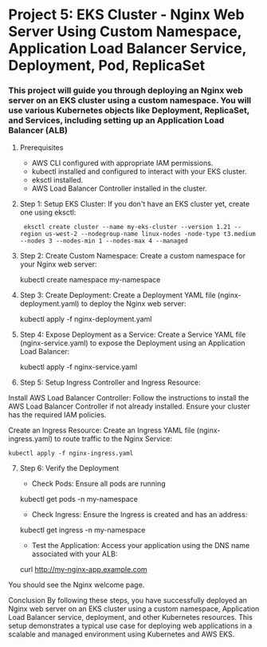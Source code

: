 
# Project 5: EKS Cluster - Nginx Web Server Using Custom Namespace, Application Load Balancer Service, Deployment, Pod, ReplicaSet
### This project will guide you through deploying an Nginx web server on an EKS cluster using a custom namespace. You will use various Kubernetes objects like Deployment, ReplicaSet, and Services, including setting up an Application Load Balancer (ALB)

1. Prerequisites
    - AWS CLI configured with appropriate IAM permissions.
    - kubectl installed and configured to interact with your EKS cluster.
    - eksctl installed.
    - AWS Load Balancer Controller installed in the cluster.

2. Step 1: Setup EKS Cluster: If you don't have an EKS cluster yet, create one using eksctl:
    
        eksctl create cluster --name my-eks-cluster --version 1.21 --region us-west-2 --nodegroup-name linux-nodes -node-type t3.medium --nodes 3 --nodes-min 1 --nodes-max 4 --managed

3. Step 2: Create Custom Namespace: Create a custom namespace for your Nginx web server:
    
    kubectl create namespace my-namespace

4. Step 3: Create Deployment: Create a Deployment YAML file (nginx-deployment.yaml) to deploy the Nginx web server:
    
    kubectl apply -f nginx-deployment.yaml

5. Step 4: Expose Deployment as a Service: Create a Service YAML file (nginx-service.yaml) to expose the Deployment using an Application Load Balancer:

    kubectl apply -f nginx-service.yaml

6. Step 5: Setup Ingress Controller and Ingress Resource:

Install AWS Load Balancer Controller: Follow the instructions to install the AWS Load Balancer Controller if not already installed. Ensure your cluster has the required IAM policies.

Create an Ingress Resource: Create an Ingress YAML file (nginx-ingress.yaml) to route traffic to the Nginx Service:

    kubectl apply -f nginx-ingress.yaml

7. Step 6: Verify the Deployment
    - Check Pods: Ensure all pods are running

    kubectl get pods -n my-namespace

    - Check Ingress: Ensure the Ingress is created and has an address:

    kubectl get ingress -n my-namespace

    - Test the Application: Access your application using the DNS name associated with your ALB:

    curl http://my-nginx-app.example.com

You should see the Nginx welcome page.

Conclusion
By following these steps, you have successfully deployed an Nginx web server on an EKS cluster using a custom namespace, Application Load Balancer service, deployment, and other Kubernetes resources. This setup demonstrates a typical use case for deploying web applications in a scalable and managed environment using Kubernetes and AWS EKS.